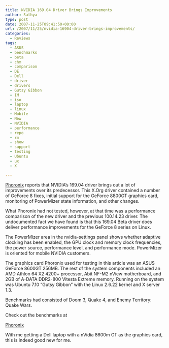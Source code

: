 ```yaml
---
title: NVIDIA 169.04 Driver Brings Improvements
author: Sathya
type: post
date: 2007-11-25T09:41:50+00:00
url: /2007/11/25/nvidia-16904-driver-brings-improvements/
categories:
  - Reviews
tags:
  - ASUS
  - benchmarks
  - beta
  - chm
  - comparison
  - DE
  - Dell
  - driver
  - drivers
  - Gutsy Gibbon
  - IM
  - iso
  - laptop
  - linux
  - Mobile
  - New
  - NVIDIA
  - performance
  - repo
  - rm
  - show
  - support
  - testing
  - Ubuntu
  - ux
  - X

---
```

[Phoronix][1] reports that NVIDIA&#8217;s 169.04 driver brings out a lot of improvements over its predecessor. This X.Org driver contained a number of GeForce 8 fixes, initial support for the GeForce 8800GT graphics card, monitoring of PowerMizer state information, and other changes. 

What Phoronix had not tested, however, at that time was a performance comparison of the new driver and the previous 100.14.23 driver. The undocumented fact we have found is that this 169.04 Beta driver does deliver performance improvements for the GeForce 8 series on Linux.

<!--more-->

The PowerMizer area in the nvidia-settings panel shows whether adaptive clocking has been enabled, the GPU clock and memory clock frequencies, the power source, performance level, and performance mode. PowerMizer is oriented for mobile NVIDIA customers.<p bG1cO="6" P_WMX="0" align="left">The graphics card Phoronix used for testing in this article was an ASUS GeForce 8600GT 256MB. The rest of the system components included an AMD Athlon 64 X2 4200+ processor, Abit NF-M2 nView motherboard, and 2GB of A-DATA DDR2-800 Vitesta Extreme memory. Running on the system was Ubuntu 7.10 &#8220;Gutsy Gibbon&#8221; with the Linux 2.6.22 kernel and X server 1.3.</p> <p bG1cO="0" P_WMX="0" align="left">Benchmarks had consisted of Doom 3, Quake 4, and Enemy Territory: Quake Wars.</p> <p bG1cO="0" P_WMX="0" align="left">Check out the benchmarks at 

[Phoronix][2]</p> <p bG1cO="0" P_WMX="0" align="left">With me getting a Dell laptop with a nVidia 8600m GT as the graphics card, this is indeed good new for me.</p>

 [1]: https://www.phoronix.com
 [2]: https://www.phoronix.com/scan.php?page=article&item=925&num=1

